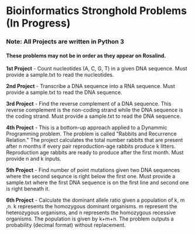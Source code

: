 # Bioinformatics Stronghold Problems (In Progress)
### Note: All Projects are written in Python 3
#### These problems may not be in order as they appear on Rosalind. 

**1st Project** - Count nucleotides (A, C, G, T) in a given DNA sequence. Must provide a sample.txt to read the nucleotides. 

**2nd Project** - Transcribe a DNA sequence into a RNA sequence. Must provide a sample.txt to read the DNA sequence. 

**3rd Project** - Find the reverse complement of a DNA sequence. This reverse complement is the non-coding strand while the DNA sequence is the coding strand. Must provide a sample.txt to read the DNA sequence.

**4th Project** - This is a bottom-up approach applied to a Dynammic Programming problem. The problem is called "Rabbits and Recurrence Relation." The project calculates the total number rabbits that are present after n months if every pair reproduction-age rabbits produce k litters. Reproduction age rabbits are ready to produce after the first month. Must provide n and k inputs.   

**5th Project** - Find number of point mutations given two DNA sequences where the second sequnce is right below the first one. Must provide a sample.txt where the first DNA sequence is on the first line and second one is right beneath it. 

**6th Project** - Calculate the dominant allele ratio given a population of k, m ,n. k represents the homozygous dominant organisms. m represent the heterozygous organisms, and n represents the homozygous recessive organisms. The population is given by k+m+n. The problem outputs a probability (decimal format) without replacement. 

